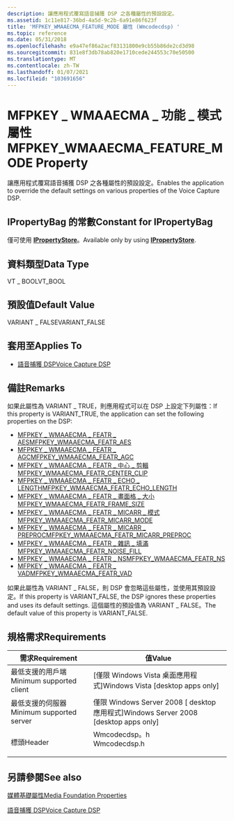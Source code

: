 ```yaml
---
description: 讓應用程式覆寫語音捕獲 DSP 之各種屬性的預設設定。
ms.assetid: 1c11e817-36bd-4a5d-9c2b-6a91e86f623f
title: 'MFPKEY_WMAAECMA_FEATURE_MODE 屬性 (Wmcodecdsp) '
ms.topic: reference
ms.date: 05/31/2018
ms.openlocfilehash: e9a47ef86a2acf83131800e9cb55b86de2cd3d98
ms.sourcegitcommit: 831e8f3db78ab820e1710cede244553c70e50500
ms.translationtype: MT
ms.contentlocale: zh-TW
ms.lasthandoff: 01/07/2021
ms.locfileid: "103691656"
---
```

# <a name="mfpkey_wmaaecma_feature_mode-property"></a><span data-ttu-id="20e3e-103">MFPKEY \_ WMAAECMA \_ 功能 \_ 模式屬性</span><span class="sxs-lookup"><span data-stu-id="20e3e-103">MFPKEY\_WMAAECMA\_FEATURE\_MODE Property</span></span>

<span data-ttu-id="20e3e-104">讓應用程式覆寫語音捕獲 DSP 之各種屬性的預設設定。</span><span class="sxs-lookup"><span data-stu-id="20e3e-104">Enables the application to override the default settings on various properties of the Voice Capture DSP.</span></span>

## <a name="constant-for-ipropertybag"></a><span data-ttu-id="20e3e-105">IPropertyBag 的常數</span><span class="sxs-lookup"><span data-stu-id="20e3e-105">Constant for IPropertyBag</span></span>

<span data-ttu-id="20e3e-106">僅可使用 [**IPropertyStore**](/windows/win32/api/propsys/nn-propsys-ipropertystore)。</span><span class="sxs-lookup"><span data-stu-id="20e3e-106">Available only by using [**IPropertyStore**](/windows/win32/api/propsys/nn-propsys-ipropertystore).</span></span>

## <a name="data-type"></a><span data-ttu-id="20e3e-107">資料類型</span><span class="sxs-lookup"><span data-stu-id="20e3e-107">Data Type</span></span>

<span data-ttu-id="20e3e-108">VT \_ BOOL</span><span class="sxs-lookup"><span data-stu-id="20e3e-108">VT\_BOOL</span></span>

## <a name="default-value"></a><span data-ttu-id="20e3e-109">預設值</span><span class="sxs-lookup"><span data-stu-id="20e3e-109">Default Value</span></span>

<span data-ttu-id="20e3e-110">VARIANT \_ FALSE</span><span class="sxs-lookup"><span data-stu-id="20e3e-110">VARIANT\_FALSE</span></span>

## <a name="applies-to"></a><span data-ttu-id="20e3e-111">套用至</span><span class="sxs-lookup"><span data-stu-id="20e3e-111">Applies To</span></span>

-   [<span data-ttu-id="20e3e-112">語音捕獲 DSP</span><span class="sxs-lookup"><span data-stu-id="20e3e-112">Voice Capture DSP</span></span>](voicecapturedmo.md)

## <a name="remarks"></a><span data-ttu-id="20e3e-113">備註</span><span class="sxs-lookup"><span data-stu-id="20e3e-113">Remarks</span></span>

<span data-ttu-id="20e3e-114">如果此屬性為 VARIANT \_ TRUE，則應用程式可以在 DSP 上設定下列屬性：</span><span class="sxs-lookup"><span data-stu-id="20e3e-114">If this property is VARIANT\_TRUE, the application can set the following properties on the DSP:</span></span>

-   [<span data-ttu-id="20e3e-115">MFPKEY \_ WMAAECMA \_ FEATR \_ AES</span><span class="sxs-lookup"><span data-stu-id="20e3e-115">MFPKEY\_WMAAECMA\_FEATR\_AES</span></span>](mfpkey-wmaaecma-featr-aesproperty.md)
-   [<span data-ttu-id="20e3e-116">MFPKEY \_ WMAAECMA \_ FEATR \_ AGC</span><span class="sxs-lookup"><span data-stu-id="20e3e-116">MFPKEY\_WMAAECMA\_FEATR\_AGC</span></span>](mfpkey-wmaaecma-featr-agcproperty.md)
-   [<span data-ttu-id="20e3e-117">MFPKEY \_ WMAAECMA \_ FEATR \_ 中心 \_ 剪輯</span><span class="sxs-lookup"><span data-stu-id="20e3e-117">MFPKEY\_WMAAECMA\_FEATR\_CENTER\_CLIP</span></span>](mfpkey-wmaaecma-featr-center-clipproperty.md)
-   [<span data-ttu-id="20e3e-118">MFPKEY \_ WMAAECMA \_ FEATR \_ ECHO \_ LENGTH</span><span class="sxs-lookup"><span data-stu-id="20e3e-118">MFPKEY\_WMAAECMA\_FEATR\_ECHO\_LENGTH</span></span>](mfpkey-wmaaecma-featr-echo-lengthproperty.md)
-   [<span data-ttu-id="20e3e-119">MFPKEY \_ WMAAECMA \_ FEATR \_ 畫面格 \_ 大小</span><span class="sxs-lookup"><span data-stu-id="20e3e-119">MFPKEY\_WMAAECMA\_FEATR\_FRAME\_SIZE</span></span>](mfpkey-wmaaecma-featr-frame-sizeproperty.md)
-   [<span data-ttu-id="20e3e-120">MFPKEY \_ WMAAECMA \_ FEATR \_ MICARR \_ 模式</span><span class="sxs-lookup"><span data-stu-id="20e3e-120">MFPKEY\_WMAAECMA\_FEATR\_MICARR\_MODE</span></span>](mfpkey-wmaaecma-featr-micarr-modeproperty.md)
-   [<span data-ttu-id="20e3e-121">MFPKEY \_ WMAAECMA \_ FEATR \_ MICARR \_ PREPROC</span><span class="sxs-lookup"><span data-stu-id="20e3e-121">MFPKEY\_WMAAECMA\_FEATR\_MICARR\_PREPROC</span></span>](mfpkey-wmaaecma-featr-micarr-preprocproperty.md)
-   [<span data-ttu-id="20e3e-122">MFPKEY \_ WMAAECMA \_ FEATR \_ 雜訊 \_ 填滿</span><span class="sxs-lookup"><span data-stu-id="20e3e-122">MFPKEY\_WMAAECMA\_FEATR\_NOISE\_FILL</span></span>](mfpkey-wmaaecma-featr-noise-fillproperty.md)
-   [<span data-ttu-id="20e3e-123">MFPKEY \_ WMAAECMA \_ FEATR \_ NS</span><span class="sxs-lookup"><span data-stu-id="20e3e-123">MFPKEY\_WMAAECMA\_FEATR\_NS</span></span>](mfpkey-wmaaecma-featr-nsproperty.md)
-   [<span data-ttu-id="20e3e-124">MFPKEY \_ WMAAECMA \_ FEATR \_ VAD</span><span class="sxs-lookup"><span data-stu-id="20e3e-124">MFPKEY\_WMAAECMA\_FEATR\_VAD</span></span>](mfpkey-wmaaecma-featr-vadproperty.md)

<span data-ttu-id="20e3e-125">如果此屬性為 VARIANT \_ FALSE，則 DSP 會忽略這些屬性，並使用其預設設定。</span><span class="sxs-lookup"><span data-stu-id="20e3e-125">If this property is VARIANT\_FALSE, the DSP ignores these properties and uses its default settings.</span></span> <span data-ttu-id="20e3e-126">這個屬性的預設值為 VARIANT \_ FALSE。</span><span class="sxs-lookup"><span data-stu-id="20e3e-126">The default value of this property is VARIANT\_FALSE.</span></span>

## <a name="requirements"></a><span data-ttu-id="20e3e-127">規格需求</span><span class="sxs-lookup"><span data-stu-id="20e3e-127">Requirements</span></span>



| <span data-ttu-id="20e3e-128">需求</span><span class="sxs-lookup"><span data-stu-id="20e3e-128">Requirement</span></span> | <span data-ttu-id="20e3e-129">值</span><span class="sxs-lookup"><span data-stu-id="20e3e-129">Value</span></span> |
|-------------------------------------|-----------------------------------------------------------------------------------------|
| <span data-ttu-id="20e3e-130">最低支援的用戶端</span><span class="sxs-lookup"><span data-stu-id="20e3e-130">Minimum supported client</span></span><br/> | <span data-ttu-id="20e3e-131">\[僅限 Windows Vista 桌面應用程式\]</span><span class="sxs-lookup"><span data-stu-id="20e3e-131">Windows Vista \[desktop apps only\]</span></span><br/>                                          |
| <span data-ttu-id="20e3e-132">最低支援的伺服器</span><span class="sxs-lookup"><span data-stu-id="20e3e-132">Minimum supported server</span></span><br/> | <span data-ttu-id="20e3e-133">僅限 Windows Server 2008 \[ desktop 應用程式\]</span><span class="sxs-lookup"><span data-stu-id="20e3e-133">Windows Server 2008 \[desktop apps only\]</span></span><br/>                                    |
| <span data-ttu-id="20e3e-134">標頭</span><span class="sxs-lookup"><span data-stu-id="20e3e-134">Header</span></span><br/>                   | <dl> <span data-ttu-id="20e3e-135"><dt>Wmcodecdsp。h</dt></span><span class="sxs-lookup"><span data-stu-id="20e3e-135"><dt>Wmcodecdsp.h</dt></span></span> </dl> |



## <a name="see-also"></a><span data-ttu-id="20e3e-136">另請參閱</span><span class="sxs-lookup"><span data-stu-id="20e3e-136">See also</span></span>

<dl> <dt>

[<span data-ttu-id="20e3e-137">媒體基礎屬性</span><span class="sxs-lookup"><span data-stu-id="20e3e-137">Media Foundation Properties</span></span>](media-foundation-properties.md)
</dt> <dt>

[<span data-ttu-id="20e3e-138">語音捕獲 DSP</span><span class="sxs-lookup"><span data-stu-id="20e3e-138">Voice Capture DSP</span></span>](voicecapturedmo.md)
</dt> </dl>

 

 
